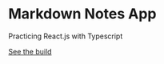 # Markdown Notes App

Practicing React.js with Typescript

[See the build](https://cthulhuscode.github.io/markdown-notes-ts-react/)
